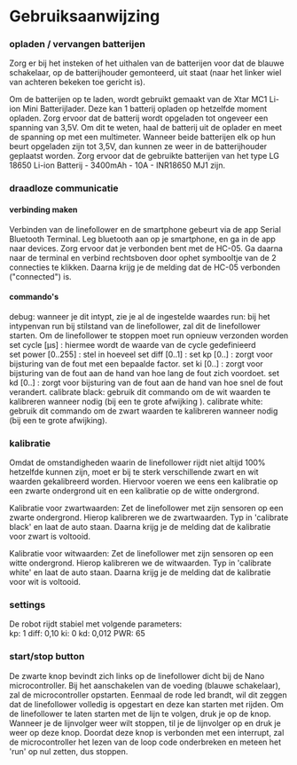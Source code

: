 # Gebruiksaanwijzing

### opladen / vervangen batterijen
Zorg er bij het insteken of het uithalen van de batterijen voor dat de blauwe schakelaar, op de batterijhouder gemonteerd,
uit staat (naar het linker wiel van achteren bekeken toe gericht is).

Om de batterijen op te laden, wordt gebruikt gemaakt van de Xtar MC1 Li-ion Mini Batterijlader. Deze kan 1 batterij opladen op hetzelfde moment
opladen. Zorg ervoor dat de batterij wordt opgeladen tot ongeveer een spanning van 3,5V. Om dit te weten, haal de batterij uit de oplader en meet
de spanning op met een multimeter. Wanneer beide batterijen elk op hun beurt opgeladen zijn tot 3,5V, dan kunnen ze weer in de batterijhouder geplaatst
worden. Zorg ervoor dat de gebruikte batterijen  van het type LG 18650 Li-ion Batterij - 3400mAh - 10A - INR18650 MJ1 zijn.

### draadloze communicatie
#### verbinding maken
Verbinden van de linefollower en de smartphone gebeurt via de app Serial Bluetooth Terminal. Leg bluetooth aan op je smartphone, en ga in de app naar devices. Zorg ervoor dat je verbonden bent met de HC-05. Ga daarna naar de terminal en verbind rechtsboven door ophet symbooltje van de 2 connecties te klikken. Daarna krijg je de melding dat de HC-05 verbonden ("connected") is.

#### commando's
debug: wanneer je dit intypt, zie je al de ingestelde waardes
run: bij het intypenvan run bij stilstand van de linefollower, zal dit de linefollower starten. 
      Om de linefollower te stoppen moet run opnieuw verzonden worden
set cycle [µs] : hiermee wordt de waarde van de cycle gedefinieerd  
set power [0..255] : stel in hoeveel 
set diff [0..1] : 
set kp [0..] : zorgt voor bijsturing van de fout met een bepaalde factor.
set ki [0..] : zorgt voor bijsturing van de fout aan de hand van hoe lang de fout zich voordoet.
set kd [0..] :  zorgt voor bijsturing van de fout aan de hand van hoe snel de fout verandert.
calibrate black: gebruik dit commando om de wit waarden te kalibreren wanneer nodig (bij een te grote afwijking ).
calibrate white: gebruik dit commando om de zwart waarden te kalibreren wanneer nodig (bij een te grote afwijking).

### kalibratie
Omdat de omstandigheden waarin de linefollower rijdt niet altijd 100% hetzelfde kunnen zijn, moet er bij te sterk verschillende zwart en wit waarden gekalibreerd worden. Hiervoor voeren we eens een kalibratie op een zwarte ondergrond uit en een kalibratie op de witte ondergrond.

Kalibratie voor zwartwaarden:
Zet de linefollower met zijn sensoren op een zwarte ondergrond. Hierop kalibreren we de zwartwaarden. Typ in 'calibrate black' en laat de auto staan. Daarna krijg je de melding dat de kalibratie voor zwart is voltooid.

Kalibratie voor witwaarden:
Zet de linefollower met zijn sensoren op een witte ondergrond. Hierop kalibreren we de witwaarden. Typ in 'calibrate white' en laat de auto staan.
Daarna krijg je de melding dat de kalibratie voor wit is voltooid.

### settings
De robot rijdt stabiel met volgende parameters:  
kp: 1
diff: 0,10
ki: 0
kd: 0,012
PWR: 65

### start/stop button
De zwarte knop bevindt zich links op de linefollower dicht bij de Nano microcontroller.
Bij het aanschakelen van de voeding (blauwe schakelaar), zal de microcontroller opstarten. Eenmaal de rode led brandt, wil dit zeggen dat de linefollower volledig is opgestart en deze kan starten met rijden. Om de linefollower te laten starten met de lijn te volgen, druk je op de knop. Wanneer je de lijnvolger weer wilt stoppen, til je de lijnvolger op en druk je weer op deze knop. Doordat deze knop is verbonden met een interrupt, zal de microcontroller het lezen van de loop code onderbreken en meteen het 'run' op nul zetten, dus stoppen.
